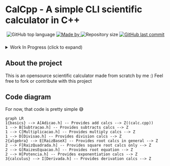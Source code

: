 # CalCpp - A simple CLI scientific calculator in C++

<p align="center">
  <img alt="GitHub top language" src="https://img.shields.io/github/languages/top/higorslva/calcpp_cli?color=04D361&labelColor=000000">
  
  <a href="https://github.com/higorsilva/">
    <img alt="Made by" src="https://img.shields.io/static/v1?label=made%20by&message=Higor%20Silva&color=04D361&labelColor=000000">
  </a>
  
  <img alt="Repository size" src="https://img.shields.io/github/repo-size/higorslva/calcpp_cli?color=04D361&labelColor=000000">
  
  <a href="https://github.com/johnggli/linktree/commits/master">
    <img alt="GitHub last commit" src="https://img.shields.io/github/last-commit/higorslva/calcpp_cli?color=04D361&labelColor=000000">
  </a>
</p>

###

<details>
  <summary>Work In Progress (click to expand)</summary>
  
#### Basics Operations

 - [x] Add
 - [x] Subtract
 - [x] Multiply
 - [x] Divide
 #### Algebra
 - [x] Exponentiation
 - [x] Square root
 - [x] Root calc in general
 - [x] Root equation
#### Calculus
 - [ ] Limits
 - [x] Derivation
 - [ ] Integral
	 - [ ]  Improper integrals
	 - [ ]  Multiple integration
	 - [ ]  Line integrals and surface integrals
	 - [ ]  Contour integrals
	 - [ ]  Integrals of differential forms
	 - [ ]  Summations
	 - [ ]  Functional integrals
  </details>

###
 

## About the project
This is an opensource scientific calculator made from scratch by me :)
Feel free to fork or contribute with this project

## Code diagram

For now, that code is pretty simple  😅

```mermaid
graph LR
1{basics} --> A[Adicao.h] -- Provides add calcs --> Z((calc.cpp))
1 --> B[Subtracao.h] -- Provides subtracts calcs --> Z
1 --> C[Multiplicacao.h] -- Provides multiply calcs --> Z
1 --> D[Divisao.h] -- Provides division calcs --> Z
2{algebra} --> E[RaizBaseX] -- Provides root calcs in general --> Z
2 --> F[RaizQuadrada.h] -- Provides square root calcs only --> Z
2 --> G[RaizesEquacao.h] -- Provides root equation --> Z
2 --> H[Potencia.h] -- Provides exponentiation calcs --> Z
3{calculus} --> I[Derivada.h] -- Provides derivation calcs --> Z
```

